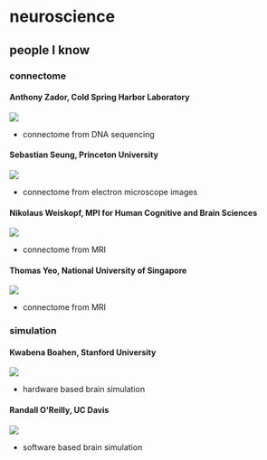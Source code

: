 
# neuroscience

## people I know

### connectome

#### Anthony Zador, Cold Spring Harbor Laboratory

![](https://www.cshl.edu/wp-content/uploads/2022/02/Anthony-Zador_profile.jpg)

- connectome from DNA sequencing

#### Sebastian Seung, Princeton University

![](https://pni.princeton.edu/sites/default/files/styles/people_directory/public/images/faculty-details/seung.jpg?itok=S_aPILT4)

- connectome from electron microscope images

#### Nikolaus Weiskopf, MPI for Human Cognitive and Brain Sciences

![](https://pbs.twimg.com/profile_images/1012783452561829888/1DVGKCE2_400x400.jpg)

- connectome from MRI

#### Thomas Yeo, National University of Singapore

![](https://scholar.googleusercontent.com/citations?view_op=medium_photo&user=BOUzsU8AAAAJ&citpid=4)

- connectome from MRI

### simulation

#### Kwabena Boahen, Stanford University

![](https://pi.tedcdn.com/r/pe.tedcdn.com/images/ted/49862_254x191.jpg?w=255)

- hardware based brain simulation

#### Randall O'Reilly, UC Davis

![](https://psychology.ucdavis.edu/people/oreilly/image_normal)

- software based brain simulation

